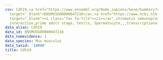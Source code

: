 ```yaml
---
csv: Cdh19,<a href="https://www.ensembl.org/Homo_sapiens/Gene/Summary?db=core;g=ENSMUSG00000047216"
  target="_blank">ENSMUSG00000047216</a>,<a href="https://www.ncbi.nlm.nih.gov/pubmed/25450459"
  target="_blank"><i class="fas fa-file"></i></a>",chromatin immunoprecipitation assay,direct
  interaction,prime adult stage, testis, Spermatocyte,,,transcriptional regulation,
data_alias: Cdh19
data_id: ENSMUSG00000047216
data_numevidence: 1
data_species: Mus musculus
data_taxid: '10090'
title: Cdh19
---
```

